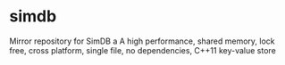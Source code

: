 # simdb
Mirror repository for SimDB a A high performance, shared memory, lock free, cross platform, single file, no dependencies, C++11 key-value store
